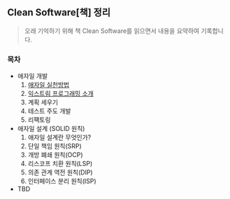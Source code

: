 ## Clean Software[책] 정리

> 오래 기억하기 위해 책 Clean Software를 읽으면서 내용을 요약하여 기록합니다.



### 목차

* 애자일 개발
  1. [애자일 실천방법](1_1_애자일_실천방법.md)
  2. [익스트림 프로그래밍 소개](1_2_익스트림프로그래밍_소개.md)
  3. 계획 세우기
  4. 테스트 주도 개발
  5. 리팩토링
* 애자일 설계 (SOLID 원칙)
  1. 애자일 설계란 무엇인가?
  2. 단일 책임 원칙(SRP)
  3. 개방 폐쇄 원칙(OCP)
  4. 리스코프 치환 원칙(LSP)
  5. 의존 관계 역전 원칙(DIP)
  6. 인터페이스 분리 원칙(ISP)
* TBD

